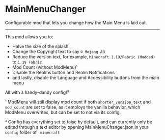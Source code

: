 # MainMenuChanger
 Configurable mod that lets you change how the Main Menu is laid out.
 
---

This mod allows you to:

- Halve the size of the splash 
- Change the Copyright text to say `© Mojang AB`
- Reduce the version text, for example, `Minecraft 1.19/Fabric (Modded)` to `1.19 Fabric`
- Mod Count (without ModMenu)¹
- Disable the Realms button and Realm Notifications
- and lastly, disable the Language and Accessibility buttons from the main menu

All with a handy-dandy config!²

¹ ModMenu will still display mod count if both `shorter_version_text` and `mod_count` are set to false, as it employs the vanilla behavior, which ModMenu overwrites, but can be set to not via its config.

² Config has everything set to false by default, and can currently only be edited through a text editor by opening MainMenuChanger.json in your `config` folder of `.minecraft`